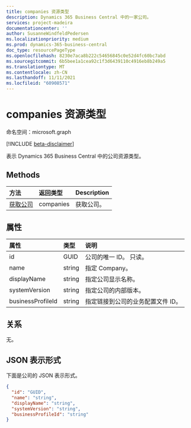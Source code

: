 ```yaml
---
title: companies 资源类型
description: Dynamics 365 Business Central 中的一家公司。
services: project-madeira
documentationcenter: ''
author: SusanneWindfeldPedersen
ms.localizationpriority: medium
ms.prod: dynamics-365-business-central
doc_type: resourcePageType
ms.openlocfilehash: 8230e7aca8b222c54656845c0e52d4fc60bc7abd
ms.sourcegitcommit: 6b5bee1a1cea92c1f3d6439110c4916eb8b249a5
ms.translationtype: MT
ms.contentlocale: zh-CN
ms.lasthandoff: 11/11/2021
ms.locfileid: "60908571"
---
```

# <a name="companies-resource-type"></a>companies 资源类型

命名空间：microsoft.graph

[!INCLUDE [beta-disclaimer](../../includes/beta-disclaimer.md)]

表示 Dynamics 365 Business Central 中的公司资源类型。 

## <a name="methods"></a>Methods

| 方法         | 返回类型  |Description|
|:---------------|:-------------|:----------|
|[获取公司](../api/dynamics-companies-get.md)|companies|获取公司。|

## <a name="properties"></a>属性
| 属性        | 类型 |说明                             |
|:----------------|:-----|:---------------------------------------|
|id               |GUID  |公司的唯一 ID。 只读。|
|name             |string|指定 Company。                  |
|displayName      |string|指定公司显示名称。     |
|systemVersion    |string|指定公司的内部版本。|
|businessProfileId|string|指定链接到公司的业务配置文件 ID。|


## <a name="relationships"></a>关系
无。

## <a name="json-representation"></a>JSON 表示形式

下面是公司的 JSON 表示形式。

```json
{
  "id": "GUID",
  "name": "string",
  "displayName": "string",
  "systemVersion": "string",
  "businessProfileId": "string"
}
```





